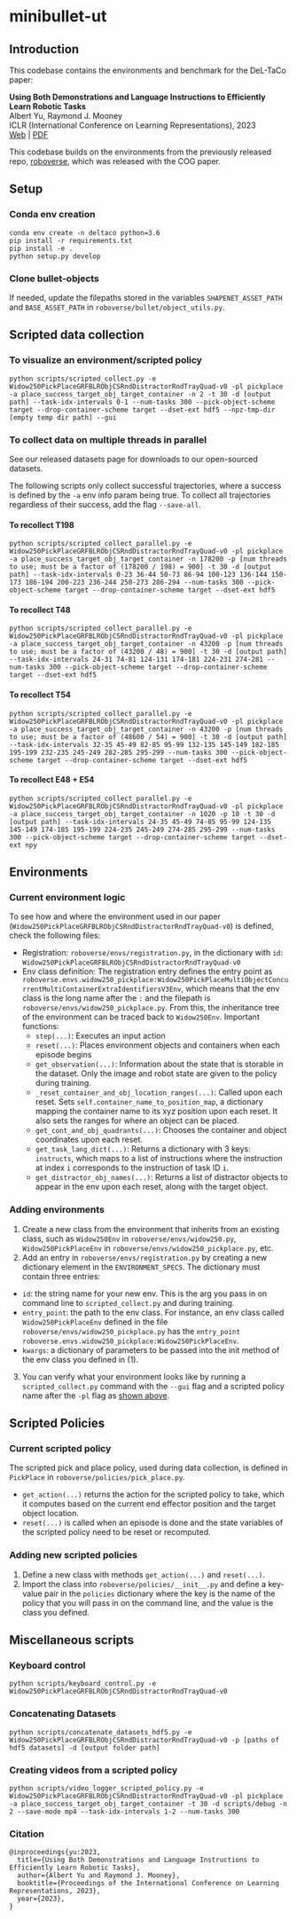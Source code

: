 # minibullet-ut

## Introduction
This codebase contains the environments and benchmark for the DeL-TaCo paper:

**Using Both Demonstrations and Language Instructions to Efficiently Learn Robotic Tasks** <br />
Albert Yu, Raymond J. Mooney <br />
ICLR (International Conference on Learning Representations), 2023 <br />
[Web](https://deltaco-robot.github.io/) | [PDF](https://openreview.net/pdf?id=4u42KCQxCn8) <br />


This codebase builds on the environments from the previously released repo, [roboverse](https://github.com/avisingh599/roboverse), which was released with the COG paper.

## Setup
### Conda env creation
```
conda env create -n deltaco python=3.6
pip install -r requirements.txt
pip install -e .
python setup.py develop
```

### Clone bullet-objects
If needed, update the filepaths stored in the variables `SHAPENET_ASSET_PATH` and `BASE_ASSET_PATH` in `roboverse/bullet/object_utils.py`.

## Scripted data collection

### <a name="scripted-gui"></a> To visualize an environment/scripted policy
```
python scripts/scripted_collect.py -e Widow250PickPlaceGRFBLRObjCSRndDistractorRndTrayQuad-v0 -pl pickplace -a place_success_target_obj_target_container -n 2 -t 30 -d [output path] --task-idx-intervals 0-1 --num-tasks 300 --pick-object-scheme target --drop-container-scheme target --dset-ext hdf5 --npz-tmp-dir [empty temp dir path] --gui
```

### To collect data on multiple threads in parallel
See our released datasets page for downloads to our open-sourced datasets.

The following scripts only collect successful trajectories, where a success is defined by the `-a` env info param being true. To collect all trajectories regardless of their success, add the flag `--save-all`.

#### To recollect T198
```
python scripts/scripted_collect_parallel.py -e Widow250PickPlaceGRFBLRObjCSRndDistractorRndTrayQuad-v0 -pl pickplace -a place_success_target_obj_target_container -n 178200 -p [num threads to use; must be a factor of (178200 / 198) = 900] -t 30 -d [output path] --task-idx-intervals 0-23 36-44 50-73 86-94 100-123 136-144 150-173 186-194 200-223 236-244 250-273 286-294 --num-tasks 300 --pick-object-scheme target --drop-container-scheme target --dset-ext hdf5
```

#### To recollect T48
```
python scripts/scripted_collect_parallel.py -e Widow250PickPlaceGRFBLRObjCSRndDistractorRndTrayQuad-v0 -pl pickplace -a place_success_target_obj_target_container -n 43200 -p [num threads to use; must be a factor of (43200 / 48) = 900] -t 30 -d [output path] --task-idx-intervals 24-31 74-81 124-131 174-181 224-231 274-281 --num-tasks 300 --pick-object-scheme target --drop-container-scheme target --dset-ext hdf5
```

#### To recollect T54
```
python scripts/scripted_collect_parallel.py -e Widow250PickPlaceGRFBLRObjCSRndDistractorRndTrayQuad-v0 -pl pickplace -a place_success_target_obj_target_container -n 43200 -p [num threads to use; must be a factor of (48600 / 54) = 900] -t 30 -d [output path] --task-idx-intervals 32-35 45-49 82-85 95-99 132-135 145-149 182-185 195-199 232-235 245-249 282-285 295-299 --num-tasks 300 --pick-object-scheme target --drop-container-scheme target --dset-ext hdf5
```

#### To recollect E48 + E54
```
python scripts/scripted_collect_parallel.py -e Widow250PickPlaceGRFBLRObjCSRndDistractorRndTrayQuad-v0 -pl pickplace -a place_success_target_obj_target_container -n 1020 -p 10 -t 30 -d [output path] --task-idx-intervals 24-35 45-49 74-85 95-99 124-135 145-149 174-185 195-199 224-235 245-249 274-285 295-299 --num-tasks 300 --pick-object-scheme target --drop-container-scheme target --dset-ext npy
```


## Environments
### Current environment logic
To see how and where the environment used in our paper (`Widow250PickPlaceGRFBLRObjCSRndDistractorRndTrayQuad-v0`) is defined, check the following files:
 - Registration: `roboverse/envs/registration.py`, in the dictionary with `id`: `Widow250PickPlaceGRFBLRObjCSRndDistractorRndTrayQuad-v0`
 - Env class definition: The registration entry defines the entry point as `roboverse.envs.widow250_pickplace:Widow250PickPlaceMultiObjectConcurrentMultiContainerExtraIdentifiersV3Env`, which means that the env class is the long name after the `:` and the filepath is `roboverse/envs/widow250_pickplace.py`. From this, the inheritance tree of the environment can be traced back to `Widow250Env`. Important functions:
   - `step(...)`: Executes an input action
   - `reset(...)`: Places environment objects and containers when each episode begins
   - `get_observation(...)`: Information about the state that is storable in the dataset. Only the image and robot state are given to the policy during training.
   - `_reset_container_and_obj_location_ranges(...)`: Called upon each reset. Sets `self.container_name_to_position_map`, a dictionary mapping the container name to its xyz position upon each reset. It also sets the ranges for where an object can be placed.
   - `get_cont_and_obj_quadrants(...)`: Chooses the container and object coordinates upon each reset.
   - `get_task_lang_dict(...)`: Returns a dictionary with 3 keys: `instructs`, which maps to a list of instructions where the instruction at index `i` corresponds to the instruction of task ID `i`.
   - `get_distractor_obj_names(...)`: Returns a list of distractor objects to appear in the env upon each reset, along with the target object.

### Adding environments
1. Create a new class from the environment that inherits from an existing class, such as `Widow250Env` in `roboverse/envs/widow250.py`, `Widow250PickPlaceEnv` in `roboverse/envs/widow250_pickplace.py`, etc.
2. Add an entry in `roboverse/envs/registration.py` by creating a new dictionary element in the `ENVIRONMENT_SPECS`. The dictionary must contain three entries:
  - `id`: the string name for your new env. This is the arg you pass in on command line to `scripted_collect.py` and during training.
  - `entry_point`: the path to the env class. For instance, an env class called `Widow250PickPlaceEnv` defined in the file `roboverse/envs/widow250_pickplace.py` has the `entry_point` `roboverse.envs.widow250_pickplace:Widow250PickPlaceEnv`.
  - `kwargs`: a dictionary of parameters to be passed into the init method of the env class you defined in (1).
3. You can verify what your environment looks like by running a `scripted_collect.py` command with the `--gui` flag and a scripted policy name after the `-pl` flag as [shown above](#scripted-gui).


## Scripted Policies
### Current scripted policy
The scripted pick and place policy, used during data collection, is defined in `PickPlace` in `roboverse/policies/pick_place.py`.
 - `get_action(...)` returns the action for the scripted policy to take, which it computes based on the current end effector position and the target object location.
 - `reset(...)` is called when an episode is done and the state variables of the scripted policy need to be reset or recomputed.

### Adding new scripted policies
1. Define a new class with methods `get_action(...)` and `reset(...)`.
2. Import the class into `roboverse/policies/__init__.py` and define a key-value pair in the `policies` dictionary where the key is the name of the policy that you will pass in on the command line, and the value is the class you defined.

## Miscellaneous scripts
### Keyboard control
```
python scripts/keyboard_control.py -e Widow250PickPlaceGRFBLRObjCSRndDistractorRndTrayQuad-v0
```

### Concatenating Datasets
```
python scripts/concatenate_datasets_hdf5.py -e Widow250PickPlaceGRFBLRObjCSRndDistractorRndTrayQuad-v0 -p [paths of hdf5 datasets] -d [output folder path]
```

### Creating videos from a scripted policy
```
python scripts/video_logger_scripted_policy.py -e Widow250PickPlaceGRFBLRObjCSRndDistractorRndTrayQuad-v0 -pl pickplace -a place_success_target_obj_target_container -t 30 -d scripts/debug -n 2 --save-mode mp4 --task-idx-intervals 1-2 --num-tasks 300
```

### Citation
```
@inproceedings{yu:2023,
  title={Using Both Demonstrations and Language Instructions to Efficiently Learn Robotic Tasks},
  author={Albert Yu and Raymond J. Mooney},
  booktitle={Proceedings of the International Conference on Learning Representations, 2023},
  year={2023},
}
```
